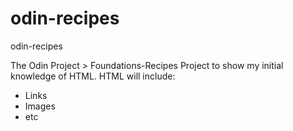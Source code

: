 # odin-recipes
odin-recipes

The Odin Project > Foundations-Recipes
Project to show my initial knowledge of HTML.
HTML will include:
* Links
* Images
* etc

